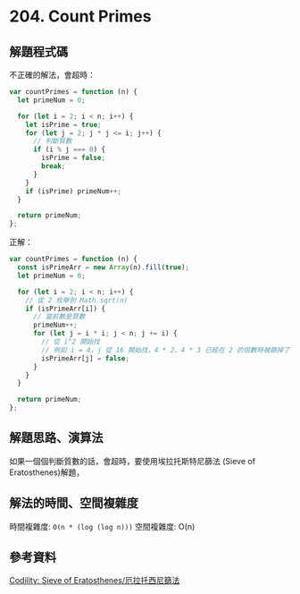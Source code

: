 # 204. Count Primes

## 解題程式碼

不正確的解法，會超時：

```javascript
var countPrimes = function (n) {
  let primeNum = 0;

  for (let i = 2; i < n; i++) {
    let isPrime = true;
    for (let j = 2; j * j <= i; j++) {
      // 判斷質數
      if (i % j === 0) {
        isPrime = false;
        break;
      }
    }
    if (isPrime) primeNum++;
  }

  return primeNum;
};
```

正解：

```javascript
var countPrimes = function (n) {
  const isPrimeArr = new Array(n).fill(true);
  let primeNum = 0;

  for (let i = 2; i < n; i++) {
    // 從 2 枚舉到 Math.sqrt(n)
    if (isPrimeArr[i]) {
      // 當前數是質數
      primeNum++;
      for (let j = i * i; j < n; j += i) {
        // 從 i^2 開始找
        // 例如 i = 4，j 從 16 開始找，4 * 2、4 * 3 已經在 2 的倍數時被篩掉了
        isPrimeArr[j] = false;
      }
    }
  }

  return primeNum;
};
```

## 解題思路、演算法

如果一個個判斷質數的話，會超時，要使用埃拉托斯特尼篩法 (Sieve of Eratosthenes)解題，

## 解法的時間、空間複雜度

時間複雜度: `O(n * (log (log n)))`
空間複雜度: O(n)

## 參考資料

[Codility: Sieve of Eratosthenes/厄拉托西尼篩法](https://aikawa0617.medium.com/codility-sieve-of-eratosthenes-%E5%8E%84%E6%8B%89%E6%89%98%E8%A5%BF%E5%B0%BC%E7%AF%A9%E6%B3%95-b2fffedba0e8)
